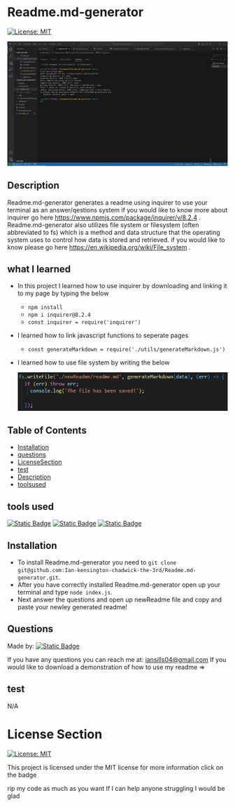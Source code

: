 # Readme.md-generator

[![License: MIT](https://img.shields.io/badge/License-MIT-yellow.svg)](https://opensource.org/licenses/MIT) 


![readme.md-generator](./images/readme%20generator%20gif.gif)


## Description


Readme.md-generator generates a readme using inquirer to use your terminal as an answer/qestions system if you would like to know more about inquirer 
go here https://www.npmjs.com/package/inquirer/v/8.2.4 . 
Readme.md-generator also utilizes file system or filesystem (often abbreviated to fs) which is a method and data structure that the operating system uses to control how data is stored and retrieved. if you would like to know please go here https://en.wikipedia.org/wiki/File_system .


## what I learned

 * In this project I learned how to use inquirer by downloading and linking it to my page by typing the below
    * `npm install`
    * `npm i inquirer@8.2.4`
    * `const inquirer = require('inquirer')` 
 * I learned how to link javascript functions to seperate pages 
    * `const generateMarkdown = require('./utils/generateMarkdown.js')`
 * I learned how to use file system by writing the below
     
     ![filessystemexample](./images/file%20system.PNG)

## Table of Contents

* [Installation](#installation)
* [questions](#questions)
* [LicenseSection](#license-section)
* [test](#test)
* [Description](#description)
* [toolsused](#tools-used)

## tools used
[![Static Badge](https://img.shields.io/badge/node.js-red)](https://nodejs.org/en/download) 
[![Static Badge](https://img.shields.io/badge/inquirer-orange)](https://www.npmjs.com/package/inquirer/v/8.2.4) 
[![Static Badge](https://img.shields.io/badge/javascript-yellow)](https://developer.mozilla.org/en-US/docs/Web/JavaScript) 



## Installation

* To install Readme.md-generator you need to `git clone git@github.com:Ian-kensington-chadwick-the-3rd/Readme.md-generator.git`.
* After you have correctly installed Readme.md-generator open up your terminal and type `node index.js`.
* Next answer the questions and open up newReadme file and copy and paste your newley generated readme!

## Questions


Made by:    [![Static Badge](https://img.shields.io/badge/Ian_kensington_chadwick_the_3rd-2023_portfolio-blue)](https://github.com/Ian-kensington-chadwick-the-3rd)

If you have any questions you can reach me at: iansills04@gmail.com
If you would like to download a demonstration of how to use my readme => 

## test

N/A

# License Section

[![License: MIT](https://img.shields.io/badge/License-MIT-yellow.svg)](https://opensource.org/licenses/MIT) 

This project is licensed under the MIT license for more information click on the badge

rip my code as much as you want If I can help anyone struggling I would be glad
